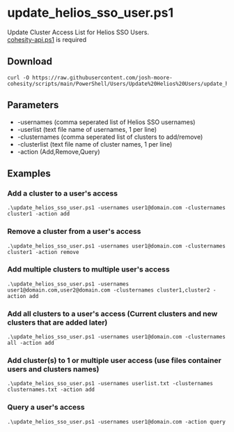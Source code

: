 # **update_helios_sso_user.ps1**

   Update Cluster Access List for Helios SSO Users.<br />
   [cohesity-api.ps1](https://github.com/bseltz-cohesity/scripts/tree/master/powershell/cohesity-api) is required 

## **Download**
    curl -O https://raw.githubusercontent.com/josh-moore-cohesity/scripts/main/PowerShell/Users/Update%20Helios%20Users/update_helios_sso_user.ps1

## **Parameters**
* -usernames (comma seperated list of Helios SSO usernames)
* -userlist (text file name of usernames, 1 per line)
* -clusternames (comma seperated list of clusters to add/remove)
* -clusterlist (text file name of cluster names, 1 per line)
* -action (Add,Remove,Query)
  
## **Examples**

   ### Add a cluster to a user's access
    .\update_helios_sso_user.ps1 -usernames user1@domain.com -clusternames cluster1 -action add
   ### Remove a cluster from a user's access
    .\update_helios_sso_user.ps1 -usernames user1@domain.com -clusternames cluster1 -action remove
   ### Add multiple clusters to multiple user's access
    .\update_helios_sso_user.ps1 -usernames user1@domain.com,user2@domain.com -clusternames cluster1,cluster2 -action add
   ### Add all clusters to a user's access (Current clusters and new clusters that are added later)
    .\update_helios_sso_user.ps1 -usernames user1@domain.com -clusternames all -action add
   ### Add cluster(s) to 1 or multiple user access (use files container users and clusters names)
    .\update_helios_sso_user.ps1 -usernames userlist.txt -clusternames clusternames.txt -action add
   ### Query a user's access
    .\update_helios_sso_user.ps1 -usernames user1@domain.com -action query
    
    

